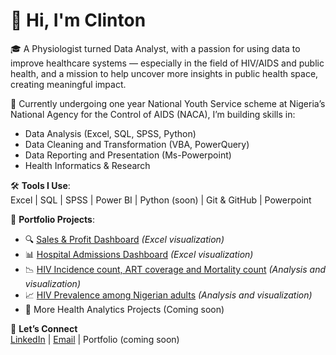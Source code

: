# 👋 Hi, I'm Clinton

🎓 A Physiologist turned Data Analyst, with a passion for using data to improve healthcare systems — especially in the field of HIV/AIDS and public health, and a mission to help uncover more insights in public health space, creating meaningful impact.

🔬 Currently undergoing one year  National Youth Service scheme at Nigeria’s National Agency for the Control of AIDS (NACA), I’m building skills in:
- Data Analysis (Excel, SQL, SPSS, Python)
- Data Cleaning and Transformation (VBA, PowerQuery)
- Data Reporting and Presentation (Ms-Powerpoint)
- Health Informatics & Research

🛠️ **Tools I Use**:  
Excel | SQL | SPSS | Power BI | Python (soon) | Git & GitHub | Powerpoint

💼 **Portfolio Projects**:
- 🔍 [Sales & Profit Dashboard](https://github.com/ClintDozie/Excel-Projects/tree/main/Project%201%20-%20Sales%20and%20Profit%20Data) *(Excel visualization)*
- 📊 [Hospital Admissions Dashboard](https://github.com/ClintDozie/Excel-Projects/tree/main/Project%202%20-%20Healthcare%20Data) *(Excel visualization)*
- 📉 [HIV Incidence count, ART coverage and Mortality count](https://github.com/ClintDozie/Excel-Projects/tree/main/HIV%20Incidence%20count%2C%20ART%20coverage%20and%20Mortality%20rate%20in%20Nigeria%20(2010%20-%202024)) *(Analysis and visualization)*
- 📈 [HIV Prevalence among Nigerian adults](https://github.com/ClintDozie/Excel-Projects/tree/main/HIV%20Prevalence%20rate%20amongst%20young%20adults%20in%20Nigeria%20(2015%20-%202025)) *(Analysis and visualization)*
- 📂 More Health Analytics Projects (Coming soon)
  

📌 **Let’s Connect**  
[LinkedIn](www.linkedin.com/in/clintdozie) | [Email](alexisclint90@gmail.com) | Portfolio (coming soon)

